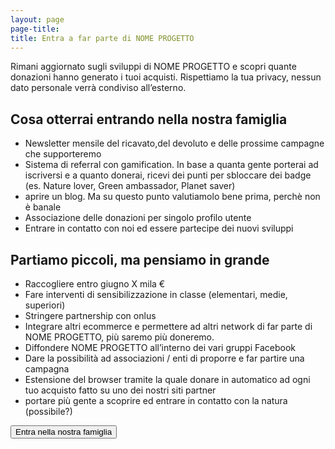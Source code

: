 ```yaml
---
layout: page
page-title: 
title: Entra a far parte di NOME PROGETTO
---
```



Rimani aggiornato sugli sviluppi di NOME PROGETTO e scopri quante donazioni hanno generato i tuoi acquisti.
Rispettiamo la tua privacy, nessun dato personale verrà condiviso all’esterno.

## Cosa otterrai entrando nella nostra famiglia

- Newsletter mensile del ricavato,del devoluto e delle prossime campagne che supporteremo
- Sistema di referral con gamification. In base a quanta gente porterai ad iscriversi e a quanto donerai, ricevi dei punti per sbloccare dei badge (es. Nature lover, Green ambassador, Planet saver)
- aprire un blog. Ma su questo punto valutiamolo bene prima, perchè non è banale
- Associazione delle donazioni per singolo profilo utente
- Entrare in contatto con noi ed essere partecipe dei nuovi sviluppi 


## Partiamo piccoli, ma pensiamo in grande
- Raccogliere entro giugno X mila €
- Fare interventi di sensibilizzazione in classe (elementari, medie, superiori)
- Stringere partnership con onlus
- Integrare altri ecommerce e permettere ad altri network di far parte di NOME PROGETTO, più saremo più doneremo. 
- Diffondere NOME PROGETTO all’interno dei vari gruppi Facebook
- Dare la possibilità ad associazioni / enti di proporre e far partire una campagna
- Estensione del browser tramite la quale donare in automatico ad ogni tuo acquisto fatto su uno dei nostri siti partner
- portare più gente a scoprire ed entrare in contatto con la natura (possibile?)

<button id="join" class="btn btn-block btn-primary btn-login-facebook">Entra nella nostra famiglia</button>
